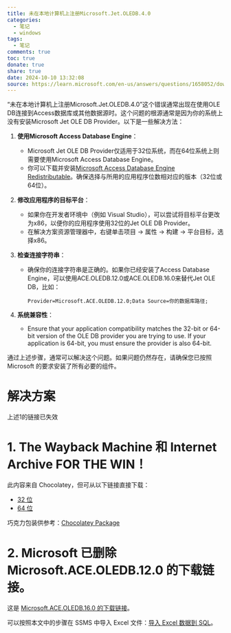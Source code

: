 ```yaml
---
title: 未在本地计算机上注册Microsoft.Jet.OLEDB.4.0
categories:
  - 笔记
  - windows
tags:
  - 笔记
comments: true
toc: true
donate: true
share: true
date: 2024-10-10 13:32:08
source: https://learn.microsoft.com/en-us/answers/questions/1658052/download-link-for-microsoft-ace-oledb-12-0
---
```


“未在本地计算机上注册Microsoft.Jet.OLEDB.4.0”这个错误通常出现在使用OLE DB连接到Access数据库或其他数据源时。这个问题的根源通常是因为你的系统上没有安装Microsoft Jet OLE DB Provider。以下是一些解决方法：

1. **使用Microsoft Access Database Engine**：
   - Microsoft Jet OLE DB Provider仅适用于32位系统，而在64位系统上则需要使用Microsoft Access Database Engine。
   - 你可以下载并安装[Microsoft Access Database Engine Redistributable](https://www.microsoft.com/en-us/download/details.aspx?id=13255)。确保选择与所用的应用程序位数相对应的版本（32位或64位）。

2. **修改应用程序的目标平台**：
   - 如果你在开发者环境中（例如 Visual Studio），可以尝试将目标平台更改为x86，以便你的应用程序使用32位的Jet OLE DB Provider。
   - 在解决方案资源管理器中，右键单击项目 -> 属性 -> 构建 -> 平台目标，选择x86。

3. **检查连接字符串**：
   - 确保你的连接字符串是正确的。如果你已经安装了Access Database Engine，可以使用ACE.OLEDB.12.0或ACE.OLEDB.16.0来替代Jet OLE DB，比如：
     ```
     Provider=Microsoft.ACE.OLEDB.12.0;Data Source=你的数据库路径;
     ```

4. **系统兼容性**：
   - Ensure that your application compatibility matches the 32-bit or 64-bit version of the OLE DB provider you are trying to use. If your application is 64-bit, you must ensure the provider is also 64-bit.

通过上述步骤，通常可以解决这个问题。如果问题仍然存在，请确保您已按照 Microsoft 的要求安装了所有必要的组件。

# 解决方案

上述1的链接已失效

# 1. The Wayback Machine 和 Internet Archive FOR THE WIN！

此内容来自 Chocolatey，但可从以下链接直接下载：

- [32 位](https://web.archive.org/web/20240214170634if_/https://download.microsoft.com/download/2/4/3/24375141-E08D-4803-AB0E-10F2E3A07AAA/AccessDatabaseEngine.exe)
- [64 位](https://web.archive.org/web/20240214170634if_/https://download.microsoft.com/download/2/4/3/24375141-E08D-4803-AB0E-10F2E3A07AAA/AccessDatabaseEngine_X64.exe)

巧克力包装供参考：[Chocolatey Package](https://community.chocolatey.org/packages/made2010#files)

# 2. Microsoft 已删除 Microsoft.ACE.OLEDB.12.0 的下载链接。

这是 [Microsoft.ACE.OLEDB.16.0 的下载链接](https://www.microsoft.com/en-us/download/details.aspx?id=54920)。

可以按照本文中的步骤在 SSMS 中导入 Excel 文件：[导入 Excel 数据到 SQL](https://learn.microsoft.com/en-us/sql/relational-databases/import-export/import-data-from-excel-to-sql?view=sql-server-ver16#wiz)。

